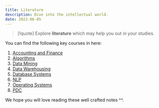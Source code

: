 ```yaml
---
title: Literature
description: Dive into the intellectual world.
date: 2022-06-05
---
```


> [!quote] Explore **literature** which may help you out in your studies.

You can find the following key courses in here:

1. [Accounting and Finance](Accounting-and-Finance/index.md)
2. [Algorithms](Algorithms/index.md)
3. [Data Mining](Data-Mining/index.md)
4. [Data Warehousing](Data-Warehousing/index.md)
5. [Database Systems](Database-Systems/index.md)
6. [NLP](NLP/index.md)
7. [Operating Systems](Operating-Systems/index.md)
8. [PDC](PDC/index.md)


We hope you will love reading these well crafted notes ^^.